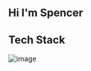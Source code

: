 ## Hi I'm Spencer 

## Tech Stack

![image]({https://img.shields.io/badge/Python-FFD43B?style=for-the-badge&logo=python&logoColor=blue})
